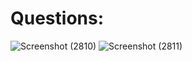 # Questions:

![Screenshot (2810)](https://user-images.githubusercontent.com/64818557/158537787-4b2eadc6-50b7-4cea-a749-f56f028328b5.png)
![Screenshot (2811)](https://user-images.githubusercontent.com/64818557/158537803-08db721d-2be3-47fb-a6e2-93aeaf73656e.png)
